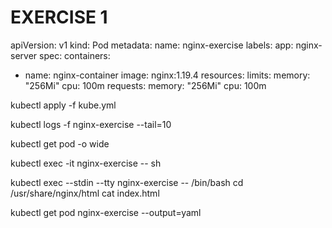 EXERCISE 1
==========

apiVersion: v1
kind: Pod
metadata:
  name: nginx-exercise
  labels:
    app: nginx-server
spec:
  containers:
  - name: nginx-container
    image: nginx:1.19.4
    resources:
        limits:
            memory: "256Mi"
            cpu: 100m
        requests:
            memory: "256Mi"
            cpu: 100m


kubectl apply -f kube.yml

kubectl logs -f nginx-exercise --tail=10

kubectl get pod -o wide

kubectl exec -it nginx-exercise -- sh

kubectl exec --stdin --tty nginx-exercise -- /bin/bash
cd /usr/share/nginx/html
cat index.html

kubectl get pod nginx-exercise --output=yaml